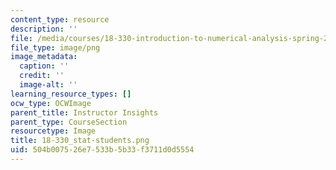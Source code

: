 ```yaml
---
content_type: resource
description: ''
file: /media/courses/18-330-introduction-to-numerical-analysis-spring-2012/504b007526e7533b5b33f3711d0d5554_18-330_stat-students.png
file_type: image/png
image_metadata:
  caption: ''
  credit: ''
  image-alt: ''
learning_resource_types: []
ocw_type: OCWImage
parent_title: Instructor Insights
parent_type: CourseSection
resourcetype: Image
title: 18-330_stat-students.png
uid: 504b0075-26e7-533b-5b33-f3711d0d5554
---
```

